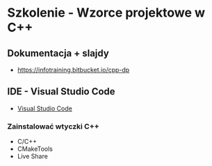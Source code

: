 # Szkolenie - Wzorce projektowe w C++ #

## Dokumentacja + slajdy

* https://infotraining.bitbucket.io/cpp-dp

## IDE - Visual Studio Code

* [Visual Studio Code](https://code.visualstudio.com/)

### Zainstalować wtyczki C++

* C/C++
* CMakeTools
* Live Share
